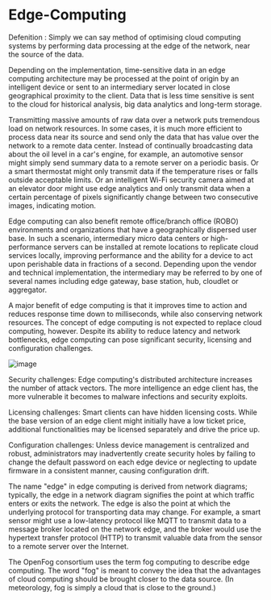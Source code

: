 # Edge-Computing

Defenition : Simply we can say method of optimising cloud computing systems by performing data processing at the edge of the network, near the source of the data.

Depending on the implementation, time-sensitive data in an edge computing architecture may be processed at the point of origin by an intelligent device or  sent to an intermediary server located in close geographical proximity to the client.  Data that is less time sensitive is sent to the cloud for historical analysis, big data analytics and long-term storage.

Transmitting massive amounts of raw data over a network puts tremendous load on network resources. In some cases, it is much more efficient to process data near its source and send only the data that has value over the network to a remote data center. Instead of continually broadcasting data about the oil level in a car's engine, for example, an automotive sensor might simply send summary data to a remote server on a periodic basis. Or a smart thermostat might only transmit data if the temperature rises or falls outside acceptable limits. Or an intelligent Wi-Fi security camera aimed at an elevator door might use edge analytics and only transmit data when a certain percentage of pixels significantly change between two consecutive images, indicating motion.

Edge computing can also benefit remote office/branch office (ROBO) environments and organizations that have a geographically dispersed user base. In such a scenario, intermediary micro data centers or high-performance servers can be installed at remote locations to replicate cloud services locally, improving performance and the ability for a device to act upon perishable data in fractions of a second. Depending upon the vendor and technical implementation, the intermediary may be referred to by one of several names including edge gateway, base station, hub, cloudlet or aggregator.

A major benefit of edge computing is that it improves time to action and reduces response time down to milliseconds, while also conserving network resources. The concept of edge computing is not expected to replace cloud computing, however. Despite its ability to reduce latency and network bottlenecks, edge computing can pose significant security, licensing and configuration challenges.

![image](https://user-images.githubusercontent.com/22645009/27769534-46e18600-5f2c-11e7-9cfd-77a438825b57.png)


Security challenges: Edge computing's distributed architecture increases the number of attack vectors. The more intelligence an edge client has, the more vulnerable it becomes to malware infections and security exploits.

Licensing challenges: Smart clients can have hidden licensing costs. While the base version of an edge client might initially have a low ticket price, additional functionalities may be licensed separately and drive the price up.

Configuration challenges: Unless device management is centralized and robust, administrators may inadvertently create security holes by failing to change the default password on each edge device or neglecting to update firmware in a consistent manner, causing configuration drift.

The name "edge" in edge computing is derived from network diagrams; typically, the edge in a network diagram signifies the point at which traffic enters or exits the network. The edge is also the point at which the underlying protocol for transporting data may change. For example, a smart sensor might use a low-latency protocol like MQTT to transmit data to a message broker located on the network edge, and the broker would use the hypertext transfer protocol (HTTP) to transmit valuable data from the sensor to a remote server over the Internet.

The OpenFog consortium uses the term fog computing to describe edge computing. The word "fog" is meant to convey the idea that the advantages of cloud computing should be brought closer to the data source. (In meteorology, fog is simply a cloud that is close to the ground.)


